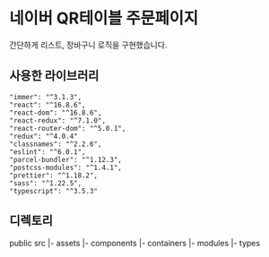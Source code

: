 # 네이버 QR테이블 주문페이지

간단하게 리스트, 장바구니 로직을 구현했습니다.

## 사용한 라이브러리

```
"immer": "^3.1.3",
"react": "^16.8.6",
"react-dom": "^16.8.6",
"react-redux": "^7.1.0",
"react-router-dom": "^5.0.1",
"redux": "^4.0.4"
"classnames": "^2.2.6",
"eslint": "^6.0.1",
"parcel-bundler": "^1.12.3",
"postcss-modules": "^1.4.1",
"prettier": "^1.18.2",
"sass": "^1.22.5",
"typescript": "^3.5.3"
```

## 디렉토리

public
src
|- assets
|- components
|- containers
|- modules
|- types
